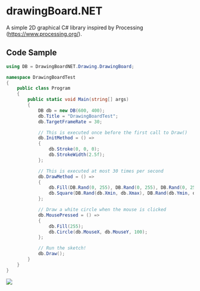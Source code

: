 # drawingBoard.NET

A simple 2D graphical C# library inspired by Processing (https://www.processing.org/).

## Code Sample

```C#
using DB = DrawingBoardNET.Drawing.DrawingBoard;

namespace DrawingBoardTest
{
	public class Program
	{
		public static void Main(string[] args)
		{
			DB db = new DB(600, 400);
			db.Title = "DrawingBoardTest";
			db.TargetFrameRate = 30;

			// This is executed once before the first call to Draw()
			db.InitMethod = () =>
			{
				db.Stroke(0, 0, 0);
				db.StrokeWidth(2.5f);
			};

			// This is executed at most 30 times per second
			db.DrawMethod = () =>
			{
				db.Fill(DB.Rand(0, 255), DB.Rand(0, 255), DB.Rand(0, 255));
				db.Square(DB.Rand(db.Xmin, db.Xmax), DB.Rand(db.Ymin, db.Ymax), 30);
			};

			// Draw a white circle when the mouse is clicked
			db.MousePressed = () =>
			{
				db.Fill(255);
				db.Circle(db.MouseX, db.MouseY, 100);
			};

			// Run the sketch!
			db.Draw();
		}
	}
}
```

![](https://i.imgur.com/Bu79XLU.png)
